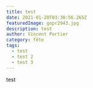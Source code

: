 ```yaml
---
title: test
date: 2021-01-20T03:30:56.265Z
featuredImage: gopr2943.jpg
description: test
author: Vincent Portier
category: fête
tags:
  - test
  - test 2
  - test 3
---
```

test